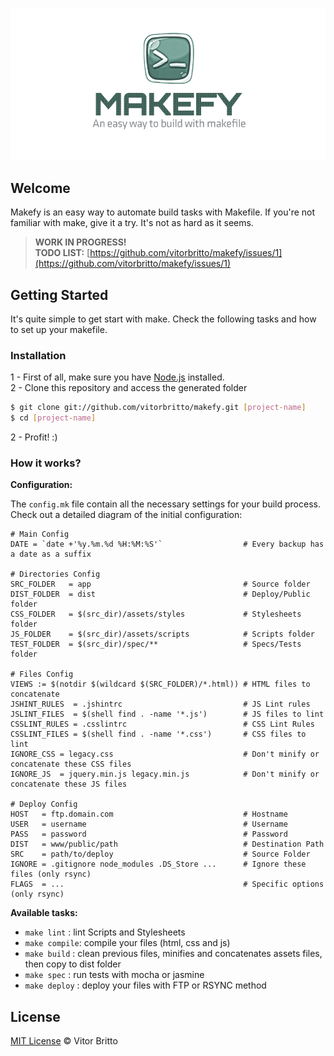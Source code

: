 ![Makefy Logo](logo-makefy.jpg "Makefy")

## Welcome

Makefy is an easy way to automate build tasks with Makefile. If you're not familiar with make, give it a try. It's not as hard as it seems.

> **WORK IN PROGRESS!** <br>
> **TODO LIST:** [https://github.com/vitorbritto/makefy/issues/1](https://github.com/vitorbritto/makefy/issues/1)



## Getting Started

It's quite simple to get start with make. Check the following tasks and how to set up your makefile.

### Installation

1 - First of all, make sure you have [Node.js](http://nodejs.org/) installed. <br/>
2 - Clone this repository and access the generated folder

```bash
$ git clone git://github.com/vitorbritto/makefy.git [project-name]
$ cd [project-name]
```

2 - Profit! :)

### How it works?

**Configuration:**

The `config.mk` file contain all the necessary settings for your build process. Check out a detailed diagram of the initial configuration:

    # Main Config
    DATE = `date +'%y.%m.%d %H:%M:%S'`                  # Every backup has a date as a suffix

    # Directories Config
    SRC_FOLDER   = app                                  # Source folder
    DIST_FOLDER  = dist                                 # Deploy/Public folder
    CSS_FOLDER   = $(src_dir)/assets/styles             # Stylesheets folder
    JS_FOLDER    = $(src_dir)/assets/scripts            # Scripts folder
    TEST_FOLDER  = $(src_dir)/spec/**                   # Specs/Tests folder

    # Files Config
    VIEWS := $(notdir $(wildcard $(SRC_FOLDER)/*.html)) # HTML files to concatenate
    JSHINT_RULES  = .jshintrc                           # JS Lint rules
    JSLINT_FILES  = $(shell find . -name '*.js')        # JS files to lint
    CSSLINT_RULES = .csslintrc                          # CSS Lint Rules
    CSSLINT_FILES = $(shell find . -name '*.css')       # CSS files to lint
    IGNORE_CSS = legacy.css                             # Don't minify or concatenate these CSS files
    IGNORE_JS  = jquery.min.js legacy.min.js            # Don't minify or concatenate these JS files

    # Deploy Config
    HOST   = ftp.domain.com                             # Hostname
    USER   = username                                   # Username
    PASS   = password                                   # Password
    DIST   = www/public/path                            # Destination Path
    SRC    = path/to/deploy                             # Source Folder
    IGNORE = .gitignore node_modules .DS_Store ...      # Ignore these files (only rsync)
    FLAGS  = ...                                        # Specific options (only rsync)


**Available tasks:**

- `make lint`   : lint Scripts and Stylesheets
- `make compile`: compile your files (html, css and js)
- `make build`  : clean previous files, minifies and concatenates assets files, then copy to dist folder
- `make spec`   : run tests with mocha or jasmine
- `make deploy` : deploy your files with FTP or RSYNC method


## License

[MIT License](http://vitorbritto.mit-license.org/) © Vitor Britto
